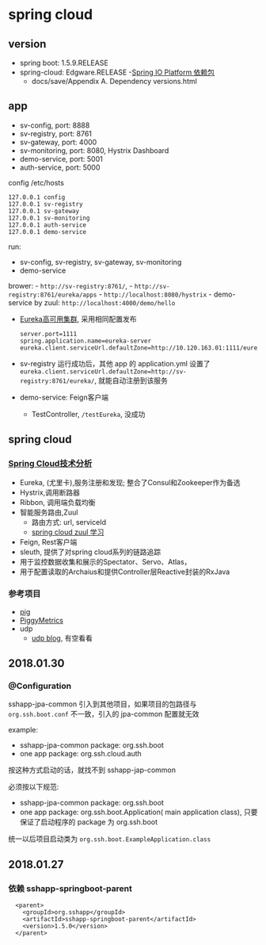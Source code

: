 spring cloud
===

version
---

- spring boot: 1.5.9.RELEASE
- spring-cloud: Edgware.RELEASE
-[Spring IO Platform 依赖包](https://docs.spring.io/platform/docs/Brussels-SR6/reference/htmlsingle/#appendix-dependency-versions)
  - docs/save/Appendix A. Dependency versions.html

app
---

- sv-config, port: 8888
- sv-registry, port: 8761
- sv-gateway, port: 4000
- sv-monitoring, port: 8080, Hystrix Dashboard
- demo-service, port: 5001
- auth-service, port: 5000

config /etc/hosts

```
127.0.0.1 config
127.0.0.1 sv-registry
127.0.0.1 sv-gateway
127.0.0.1 sv-monitoring
127.0.0.1 auth-service
127.0.0.1 demo-service
```

run:
- sv-config, sv-registry, sv-gateway, sv-monitoring
- demo-service

brower: 
    - `http://sv-registry:8761/`, 
    - `http://sv-registry:8761/eureka/apps`
    - `http://localhost:8080/hystrix`
    - demo-service by zuul: `http://localhost:4000/demo/hello`
    
- [Eureka高可用集群](http://tech.lede.com/2017/03/29/rd/server/SpringCloud1C/), 采用相同配置发布

    ```
    server.port=1111
    spring.application.name=eureka-server
    eureka.client.serviceUrl.defaultZone=http://10.120.163.01:1111/eureka/,http://10.120.163.02:1111/eureka/
    ```

- sv-registry 运行成功后，其他 app 的 application.yml 设置了 `eureka.client.serviceUrl.defaultZone=http://sv-registry:8761/eureka/`, 就能自动注册到该服务
- demo-service: Feign客户端
    - TestController, `/testEureka`, 没成功
    

spring cloud
---

### [Spring Cloud技术分析](http://tech.lede.com/2017/03/15/rd/server/SpringCloud0/)

- Eureka, (尤里卡),服务注册和发现; 整合了Consul和Zookeeper作为备选
- Hystrix,调用断路器
- Ribbon, 调用端负载均衡
- 智能服务路由,Zuul
    - 路由方式: url, serviceId
    - [spring cloud zuul 学习](http://tech.lede.com/2017/05/16/rd/server/SpringCloudZuul/)
- Feign, Rest客户端
- sleuth, 提供了对spring cloud系列的链路追踪
- 用于监控数据收集和展示的Spectator、Servo、Atlas，
- 用于配置读取的Archaius和提供Controller层Reactive封装的RxJava

### 参考项目

- [pig](https://gitee.com/log4j/pig)
- [PiggyMetrics](https://github.com/cloudframeworks-springcloud/PiggyMetrics)
- udp
  - [udp blog](https://my.oschina.net/wangkang80/blog), 有空看看

2018.01.30
---

### @Configuration

sshapp-jpa-common 引入到其他项目，如果项目的包路径与 `org.ssh.boot.conf` 不一致，引入的 jpa-common 配置就无效

example:
- sshapp-jpa-common package: org.ssh.boot
- one app package: org.ssh.cloud.auth

按这种方式启动的话，就找不到 sshapp-jap-common

必须按以下规范:
- sshapp-jpa-common package: org.ssh.boot
- one app package: org.ssh.boot.Application( main application class), 只要保证了启动程序的 package 为 org.ssh.boot

统一以后项目启动类为 `org.ssh.boot.ExampleApplication.class`

2018.01.27
---

### 依赖 sshapp-springboot-parent

```
  <parent>
    <groupId>org.sshapp</groupId>
    <artifactId>sshapp-springboot-parent</artifactId>
    <version>1.5.0</version>
  </parent>
```
